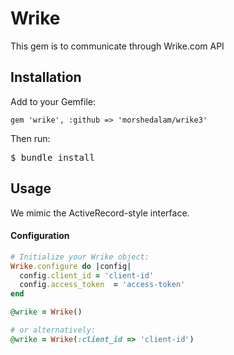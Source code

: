 # Wrike

This gem is to communicate through Wrike.com API


## Installation

Add to your Gemfile:

<pre><code>gem 'wrike', :github => 'morshedalam/wrike3'</code></pre>

Then run:

<pre>$ bundle install</pre>


## Usage

We mimic the ActiveRecord-style interface.


#### Configuration
```ruby
# Initialize your Wrike object:
Wrike.configure do |config|
  config.client_id = 'client-id'
  config.access_token  = 'access-token'
end

@wrike = Wrike()

# or alternatively:
@wrike = Wrike(:client_id => 'client-id')
